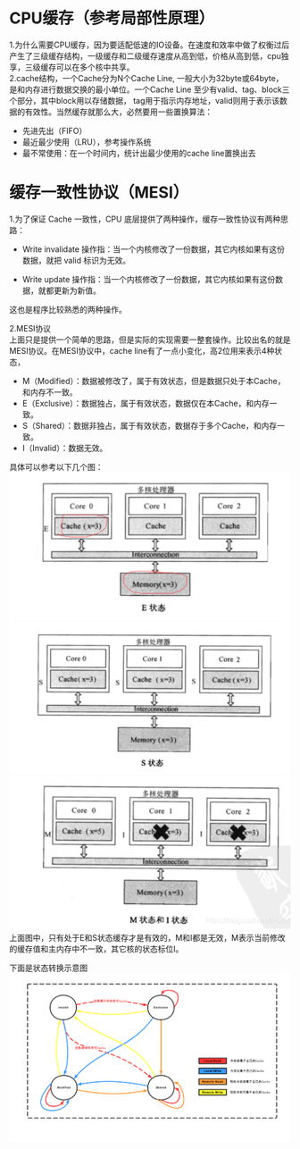 # CPU缓存（参考局部性原理）  
1.为什么需要CPU缓存，因为要适配低速的IO设备。在速度和效率中做了权衡过后产生了三级缓存结构，一级缓存和二级缓存速度从高到低，价格从高到低，cpu独享，三级缓存可以在多个核中共享。  
2.cache结构，一个Cache分为N个Cache Line, 一般大小为32byte或64byte，是和内存进行数据交换的最小单位。一个Cache Line 至少有valid、tag、block三个部分，其中block用以存储数据，
tag用于指示内存地址，valid则用于表示该数据的有效性。当然缓存就那么大，必然要用一些置换算法：
- 先进先出（FIFO）
- 最近最少使用（LRU），参考操作系统
- 最不常使用：在一个时间内，统计出最少使用的cache line置换出去  

# 缓存一致性协议（MESI）  
1.为了保证 Cache 一致性，CPU 底层提供了两种操作，缓存一致性协议有两种思路：
- Write invalidate 操作指：当一个内核修改了一份数据，其它内核如果有这份数据，就把 valid 标识为无效。

- Write update 操作指：当一个内核修改了一份数据，其它内核如果有这份数据，就都更新为新值。  

这也是程序比较熟悉的两种操作。  

2.MESI协议  
上面只是提供一个简单的思路，但是实际的实现需要一整套操作。比较出名的就是MESI协议。在MESI协议中，cache line有了一点小变化，高2位用来表示4种状态，
- M（Modified）：数据被修改了，属于有效状态，但是数据只处于本Cache，和内存不一致。
- E（Exclusive）：数据独占，属于有效状态，数据仅在本Cache，和内存一致。
- S（Shared）：数据非独占，属于有效状态，数据存于多个Cache，和内存一致。 
- I（Invalid）：数据无效。  

具体可以参考以下几个图：  
![E状态](https://github.com/781303842/Mainstudy/blob/master/ALLIMG/E%E7%8A%B6%E6%80%81.png)
![S状态](https://github.com/781303842/Mainstudy/blob/master/ALLIMG/S%E7%8A%B6%E6%80%81.png)
![M和I状态](https://github.com/781303842/Mainstudy/blob/master/ALLIMG/M%E5%92%8CI%E7%8A%B6%E6%80%81.png)  
上面图中，只有处于E和S状态缓存才是有效的，M和I都是无效，M表示当前修改的缓存值和主内存中不一致，其它核的状态标位I。  

下面是状态转换示意图  
![状态转换图](https://github.com/781303842/Mainstudy/blob/master/ALLIMG/%E7%8A%B6%E6%80%81%E8%BD%AC%E6%8D%A2%E7%A4%BA%E6%84%8F%E5%9B%BE.png)
